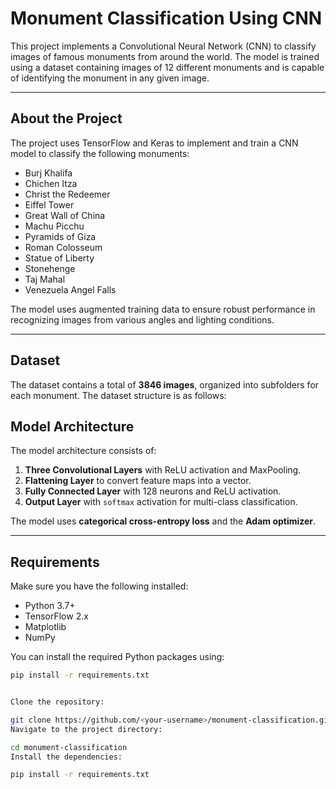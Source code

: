 # Monument Classification Using CNN

This project implements a Convolutional Neural Network (CNN) to classify images of famous monuments from around the world. The model is trained using a dataset containing images of 12 different monuments and is capable of identifying the monument in any given image.

---


## About the Project

The project uses TensorFlow and Keras to implement and train a CNN model to classify the following monuments:
- Burj Khalifa
- Chichen Itza
- Christ the Redeemer
- Eiffel Tower
- Great Wall of China
- Machu Picchu
- Pyramids of Giza
- Roman Colosseum
- Statue of Liberty
- Stonehenge
- Taj Mahal
- Venezuela Angel Falls

The model uses augmented training data to ensure robust performance in recognizing images from various angles and lighting conditions.

---

## Dataset

The dataset contains a total of **3846 images**, organized into subfolders for each monument. The dataset structure is as follows:

## Model Architecture

The model architecture consists of:
1. **Three Convolutional Layers** with ReLU activation and MaxPooling.
2. **Flattening Layer** to convert feature maps into a vector.
3. **Fully Connected Layer** with 128 neurons and ReLU activation.
4. **Output Layer** with `softmax` activation for multi-class classification.

The model uses **categorical cross-entropy loss** and the **Adam optimizer**.

---

## Requirements

Make sure you have the following installed:
- Python 3.7+
- TensorFlow 2.x
- Matplotlib
- NumPy

You can install the required Python packages using:
```bash
pip install -r requirements.txt


Clone the repository:

git clone https://github.com/<your-username>/monument-classification.git
Navigate to the project directory:

cd monument-classification
Install the dependencies:

pip install -r requirements.txt
